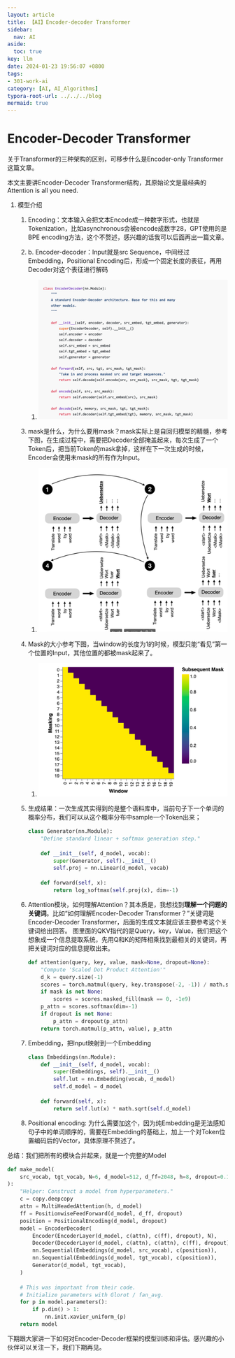 ```yaml
---
layout: article
title: 【AI】Encoder-decoder Transformer
sidebar:
  nav: AI
aside:
  toc: true
key: llm
date: 2024-01-23 19:56:07 +0800
tags:
- 301-work-ai
category: [AI, AI_Algorithms]
typora-root-url: ../../../blog
mermaid: true
---
```


# Encoder-Decoder Transformer

关于Transformer的三种架构的区别，可移步什么是Encoder-only Transformer这篇文章。

本文主要讲Encoder-Decoder Transformer结构，其原始论文是最经典的Attention is all you need.

1. 模型介绍

   1. Encoding：文本输入会把文本Encode成一种数字形式，也就是Tokenization，比如asynchronous会被encode成数字28，GPT使用的是BPE encoding方法，这个不赘述，感兴趣的话我可以后面再出一篇文章。

   2. b. Encoder-decoder：Input就是src Sequence，中间经过Embedding，Positional Encoding后，形成一个固定长度的表征，再用Decoder对这个表征进行解码

      1. ![image-20240129153550213](/assets/images/image-20240129153550213.png)

   3. mask是什么，为什么要用mask？mask实际上是自回归模型的精髓，参考下图，在生成过程中，需要把Decoder全部掩盖起来，每次生成了一个Token后，把当前Token的mask拿掉，这样在下一次生成的时候，Encoder会使用未mask的所有作为Input。

      1. ![image-20240129153611656](/assets/images/image-20240129153611656.png)

   4. Mask的大小参考下图，当window的长度为1的时候，模型只能“看见”第一个位置的Input，其他位置的都被mask起来了。

      1. ![image-20240129153635305](/assets/images/image-20240129153635305.png)

   5. 生成结果：一次生成其实得到的是整个语料库中，当前句子下一个单词的概率分布，我们可以从这个概率分布中sample一个Token出来；

      ```python
      class Generator(nn.Module):
          "Define standard linear + softmax generation step."
      
          def __init__(self, d_model, vocab):
              super(Generator, self).__init__()
              self.proj = nn.Linear(d_model, vocab)
      
          def forward(self, x):
              return log_softmax(self.proj(x), dim=-1)
      ```

   6. Attention模块，如何理解Attention？其本质是，我想找到**理解一个问题的关键词**。比如“如何理解Encoder-Decoder Transformer？”关键词是Encoder-Decoder Transformer，后面的生成文本就应该主要参考这个关键词给出回答。 图里面的QKV指代的是Query，key，Value，我们把这个想象成一个信息提取系统，先用Q和K的矩阵相乘找到最相关的关键词，再把关键词对应的信息提取出来。

      ```python
      def attention(query, key, value, mask=None, dropout=None):
          "Compute 'Scaled Dot Product Attention'"
          d_k = query.size(-1)
          scores = torch.matmul(query, key.transpose(-2, -1)) / math.sqrt(d_k)
          if mask is not None:
              scores = scores.masked_fill(mask == 0, -1e9)
          p_attn = scores.softmax(dim=-1)
          if dropout is not None:
              p_attn = dropout(p_attn)
          return torch.matmul(p_attn, value), p_attn
      ```

   7. Embedding，把Input映射到一个Embedding

      ```python
      class Embeddings(nn.Module):
          def __init__(self, d_model, vocab):
              super(Embeddings, self).__init__()
              self.lut = nn.Embedding(vocab, d_model)
              self.d_model = d_model
      
          def forward(self, x):
              return self.lut(x) * math.sqrt(self.d_model)
      ```

   8. Positional encoding: 为什么需要加这个，因为纯Embedding是无法感知句子中的单词顺序的，需要在Embedding的基础上，加上一个对Token位置编码后的Vector，具体原理不赘述了。

总结：我们把所有的模块合并起来，就是一个完整的Model

```python
def make_model(
    src_vocab, tgt_vocab, N=6, d_model=512, d_ff=2048, h=8, dropout=0.1
):
    "Helper: Construct a model from hyperparameters."
    c = copy.deepcopy
    attn = MultiHeadedAttention(h, d_model)
    ff = PositionwiseFeedForward(d_model, d_ff, dropout)
    position = PositionalEncoding(d_model, dropout)
    model = EncoderDecoder(
        Encoder(EncoderLayer(d_model, c(attn), c(ff), dropout), N),
        Decoder(DecoderLayer(d_model, c(attn), c(attn), c(ff), dropout), N),
        nn.Sequential(Embeddings(d_model, src_vocab), c(position)),
        nn.Sequential(Embeddings(d_model, tgt_vocab), c(position)),
        Generator(d_model, tgt_vocab),
    )

    # This was important from their code.
    # Initialize parameters with Glorot / fan_avg.
    for p in model.parameters():
        if p.dim() > 1:
            nn.init.xavier_uniform_(p)
    return model
```

下期跟大家讲一下如何对Encoder-Decoder框架的模型训练和评估。感兴趣的小伙伴可以关注一下，我们下期再见。